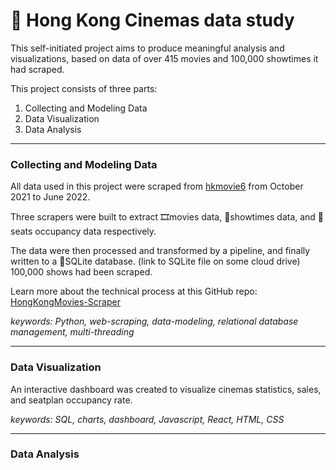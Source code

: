 # 🍿 Hong Kong Cinemas data study

This self-initiated project aims to produce meaningful analysis and visualizations, based on data of over 415 movies and 100,000 showtimes it had scraped.

This project consists of three parts:
1. Collecting and Modeling Data
2. Data Visualization
3. Data Analysis

---
### Collecting and Modeling Data

All data used in this project were scraped from [hkmovie6](https://hkmovie6.com/) from October 2021 to June 2022.

Three scrapers were built to extract 🎞️movies data, 🎫showtimes data, and 💺seats occupancy data respectively.

The data were then processed and transformed by a pipeline, and finally written to a 💾SQLite database. (link to SQLite file on some cloud drive) 100,000 shows had been scraped.

Learn more about the technical process at this GitHub repo: [HongKongMovies-Scraper](https://github.com/tophersss/sagano)

*keywords: Python, web-scraping, data-modeling, relational database management, multi-threading*


---
### Data Visualization

An interactive dashboard was created to visualize cinemas  statistics, sales, and seatplan occupancy rate.


*keywords: SQL, charts, dashboard, Javascript, React, HTML, CSS*

---
### Data Analysis

